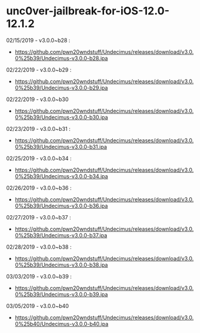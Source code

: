 # unc0ver-jailbreak-for-iOS-12.0-12.1.2

02/15/2019 - v3.0.0~b28 : 
- https://github.com/pwn20wndstuff/Undecimus/releases/download/v3.0.0%25b39/Undecimus-v3.0.0-b28.ipa


02/22/2019 - v3.0.0~b29 :
- https://github.com/pwn20wndstuff/Undecimus/releases/download/v3.0.0%25b39/Undecimus-v3.0.0-b29.ipa


02/22/2019 - v3.0.0~b30
- https://github.com/pwn20wndstuff/Undecimus/releases/download/v3.0.0%25b39/Undecimus-v3.0.0-b30.ipa


02/23/2019 - v3.0.0~b31 :
- https://github.com/pwn20wndstuff/Undecimus/releases/download/v3.0.0%25b39/Undecimus-v3.0.0-b31.ipa


02/25/2019 - v3.0.0~b34 :
- https://github.com/pwn20wndstuff/Undecimus/releases/download/v3.0.0%25b39/Undecimus-v3.0.0-b34.ipa


02/26/2019 - v3.0.0~b36 :
- https://github.com/pwn20wndstuff/Undecimus/releases/download/v3.0.0%25b39/Undecimus-v3.0.0-b36.ipa


02/27/2019 - v3.0.0~b37 :
- https://github.com/pwn20wndstuff/Undecimus/releases/download/v3.0.0%25b39/Undecimus-v3.0.0-b37.ipa


02/28/2019 - v3.0.0~b38 :
- https://github.com/pwn20wndstuff/Undecimus/releases/download/v3.0.0%25b39/Undecimus-v3.0.0-b38.ipa


03/03/2019 - v3.0.0~b39 :
- https://github.com/pwn20wndstuff/Undecimus/releases/download/v3.0.0%25b39/Undecimus-v3.0.0-b39.ipa


03/05/2019 - v3.0.0~b40
- https://github.com/pwn20wndstuff/Undecimus/releases/download/v3.0.0%25b40/Undecimus-v3.0.0-b40.ipa
